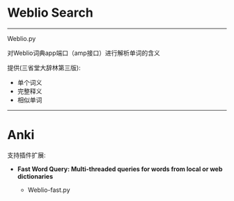 # Weblio Search

------

Weblio.py

对Weblio词典app端口（amp接口）进行解析单词的含义

提供(三省堂大辞林第三版):

- 单个词义
- 完整释义
- 相似单词

------

# Anki

支持插件扩展:

- **Fast Word Query: Multi-threaded queries for words from local or web dictionaries**

  - Weblio-fast.py

  